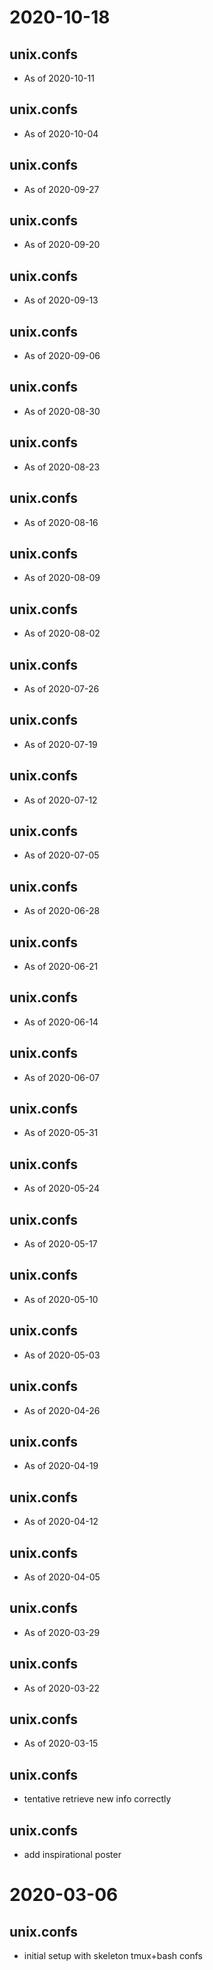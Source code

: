 # 2020-10-18


## unix.confs
+ As of 2020-10-11


## unix.confs
+ As of 2020-10-04


## unix.confs
+ As of 2020-09-27


## unix.confs
+ As of 2020-09-20


## unix.confs
+ As of 2020-09-13


## unix.confs
+ As of 2020-09-06


## unix.confs
+ As of 2020-08-30


## unix.confs
+ As of 2020-08-23


## unix.confs
+ As of 2020-08-16


## unix.confs
+ As of 2020-08-09


## unix.confs
+ As of 2020-08-02


## unix.confs
+ As of 2020-07-26


## unix.confs
+ As of 2020-07-19


## unix.confs
+ As of 2020-07-12


## unix.confs
+ As of 2020-07-05


## unix.confs
+ As of 2020-06-28


## unix.confs
+ As of 2020-06-21


## unix.confs
+ As of 2020-06-14


## unix.confs
+ As of 2020-06-07


## unix.confs
+ As of 2020-05-31


## unix.confs
+ As of 2020-05-24


## unix.confs
+ As of 2020-05-17


## unix.confs
+ As of 2020-05-10


## unix.confs
+ As of 2020-05-03


## unix.confs
+ As of 2020-04-26


## unix.confs
+ As of 2020-04-19


## unix.confs
+ As of 2020-04-12


## unix.confs
+ As of 2020-04-05


## unix.confs
+ As of 2020-03-29


## unix.confs
+ As of 2020-03-22


## unix.confs
+ As of 2020-03-15


## unix.confs
+ tentative retrieve new info correctly


## unix.confs
+ add inspirational poster


# 2020-03-06
## unix.confs
+ initial setup with skeleton tmux+bash confs

